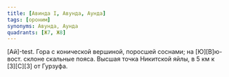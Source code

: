 ```yaml
---
title: [Авинда I, Авунда, Аунда]
tags: [ороним]
synonyms: Авунда, Аунда
quadrants: [Ж7, Ж8]
---
```


[Ай]-test.
Гора с конической вершиной, поросшей соснами; на [Ю][В]ю-вост. склоне скальные пояса.
Высшая точка Никитской яйлы, в 5 км к [З][С][З] от Гурзуфа.
